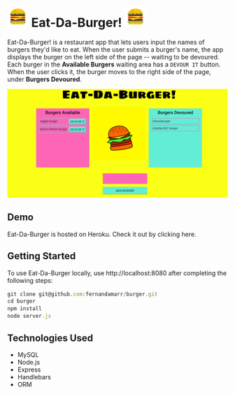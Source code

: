 # ![icon](public/assets/img/icons-hamburger.png) Eat-Da-Burger! ![icon](public/assets/img/icons-hamburger.png)

Eat-Da-Burger! is a restaurant app that lets users input the names of burgers they'd like to eat. When the user submits a burger's name, the app displays the burger on the left side of the page -- waiting to be devoured. Each burger in the **Available Burgers** waiting area has a `DEVOUR IT` button. When the user clicks it, the burger moves to the right side of the page, under **Burgers Devoured**.

![burger-app](public/assets/img/burger-img.png)

## Demo

Eat-Da-Burger is hosted on Heroku. Check it out by clicking here.

## Getting Started

To use Eat-Da-Burger locally, use http://localhost:8080 after completing the following steps:

```js
git clone git@github.com:fernandamarr/burger.git
cd burger
npm install
node server.js
```

## Technologies Used

* MySQL
* Node.js
* Express
* Handlebars
* ORM